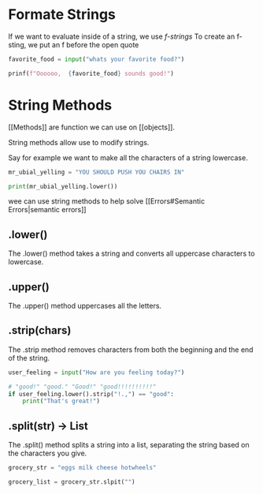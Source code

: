 # Formate Strings
If we want to evaluate inside of a string, we use *f-strings*
To create an f-sting, we put an f before the open quote

```python
favorite_food = input("whats your favorite food?")

prinf(f"Oooooo,  {favorite_food} sounds good!")
```

# String Methods
[[Methods]] are function we can use on [[objects]].

String methods allow use to modify strings. 

Say for example we want to make all the characters of a string lowercase.

```python
mr_ubial_yelling = "YOU SHOULD PUSH YOU CHAIRS IN"

print(mr_ubial_yelling.lower())
```
wee can use string methods to help solve [[Errors#Semantic Errors|semantic errors]] 
## .lower()

The .lower() method takes a string and converts all uppercase characters to lowercase.

## .upper()

The .upper() method uppercases all the letters.

## .strip(chars)

The .strip method removes characters from both the beginning and the end of the string.

```python
user_feeling = input("How are you feeling today?")

# "good!" "good." "Good!" "good!!!!!!!!!!"
if user_feeling.lower().strip("!.,") == "good":
	print("That's great!")
```

## .split(str) -> List

The .split() method splits a string into a list, separating the string based on the characters you give.

```python
grocery_str = "eggs milk cheese hotwheels"

grocery_list = grocery_str.slpit("")
```
